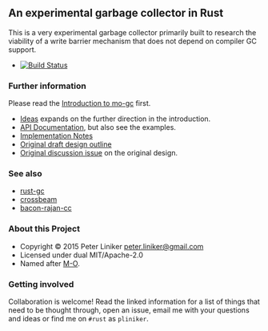 ## An experimental garbage collector in Rust

This is a very experimental garbage collector primarily built to research the viability of a
write barrier mechanism that does not depend on compiler GC support.


* [![Build Status](https://travis-ci.org/pliniker/mo-gc.svg?branch=master)](https://travis-ci.org/pliniker/mo-gc)

### Further information

Please read the [Introduction to mo-gc](http://pliniker.github.io/mo-gc-intro.html) first.

* [Ideas](http://pliniker.github.io/mo-gc-ideas.html) expands on the further direction in the introduction.
* [API Documentation](https://pliniker.github.io/mo-gc/), but also see the examples.
* [Implementation Notes](https://github.com/pliniker/mo-gc/blob/master/doc/Implementation-Notes.md)
* [Original draft design outline](https://github.com/pliniker/mo-gc/blob/master/doc/Project-RFC.md)
* [Original discussion issue](https://github.com/pliniker/mo-gc/issues/1) on the original design.

### See also

* [rust-gc](https://github.com/manishearth/rust-gc)
* [crossbeam](https://github.com/aturon/crossbeam/)
* [bacon-rajan-cc](https://github.com/fitzgen/bacon-rajan-cc)

### About this Project

* Copyright &copy; 2015 Peter Liniker <peter.liniker@gmail.com>
* Licensed under dual MIT/Apache-2.0
* Named after [M-O](http://pixar.wikia.com/wiki/M-O).

### Getting involved

Collaboration is welcome! Read the linked information for a list of things that need to be thought
through, open an issue, email me with your questions and ideas or find me on `#rust` as `pliniker`.
